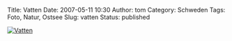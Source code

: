 Title: Vatten
Date: 2007-05-11 10:30
Author: tom
Category: Schweden
Tags: Foto, Natur, Ostsee
Slug: vatten
Status: published

[![Vatten](http://www.fiket.de/pic/kapplasse_platsch_s.jpg "Vatten")](http://www.fiket.de/pic/kapplasse_platsch_l.jpg)

